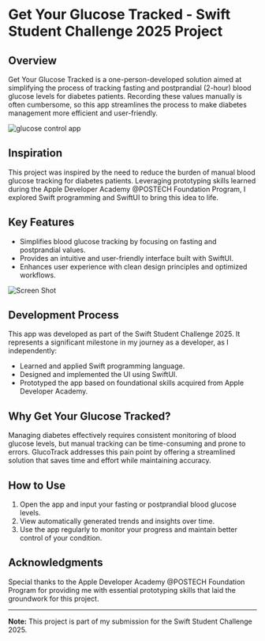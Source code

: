 # Get Your Glucose Tracked - Swift Student Challenge 2025 Project

## Overview
Get Your Glucose Tracked is a one-person-developed solution aimed at simplifying the process of tracking fasting and postprandial (2-hour) blood glucose levels for diabetes patients. Recording these values manually is often cumbersome, so this app streamlines the process to make diabetes management more efficient and user-friendly.

![glucose control app](https://github.com/user-attachments/assets/194a3c6f-a727-401b-b2d6-9286097ffe51)

## Inspiration
This project was inspired by the need to reduce the burden of manual blood glucose tracking for diabetes patients. Leveraging prototyping skills learned during the Apple Developer Academy @POSTECH Foundation Program, I explored Swift programming and SwiftUI to bring this idea to life.

## Key Features
- Simplifies blood glucose tracking by focusing on fasting and postprandial values.
- Provides an intuitive and user-friendly interface built with SwiftUI.
- Enhances user experience with clean design principles and optimized workflows.

![Screen Shot](https://github.com/user-attachments/assets/62f79377-0d30-4274-b8e5-980099a5523e)

## Development Process
This app was developed as part of the Swift Student Challenge 2025. It represents a significant milestone in my journey as a developer, as I independently:
- Learned and applied Swift programming language.
- Designed and implemented the UI using SwiftUI.
- Prototyped the app based on foundational skills acquired from Apple Developer Academy.

## Why Get Your Glucose Tracked?
Managing diabetes effectively requires consistent monitoring of blood glucose levels, but manual tracking can be time-consuming and prone to errors. GlucoTrack addresses this pain point by offering a streamlined solution that saves time and effort while maintaining accuracy.

## How to Use
1. Open the app and input your fasting or postprandial blood glucose levels.
2. View automatically generated trends and insights over time.
3. Use the app regularly to monitor your progress and maintain better control of your condition.

## Acknowledgments
Special thanks to the Apple Developer Academy @POSTECH Foundation Program for providing me with essential prototyping skills that laid the groundwork for this project.

---
**Note:** This project is part of my submission for the Swift Student Challenge 2025.



